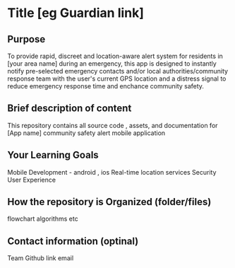 # Title [eg Guardian link]

## Purpose

To provide rapid, discreet and location-aware alert system for residents in [your area name] during an emergency, this app is designed to instantly notify pre-selected emergency contacts and/or local authorities/community response team with the user's current GPS location and a distress signal to reduce emergency response time and enchance community safety.

## Brief description of content

This repository contains all source code , assets, and documentation for [App name] community safety alert mobile application 

## Your Learning Goals
Mobile Development - android , ios
Real-time location services 
Security
User Experience

## How the repository is Organized (folder/files)
flowchart 
algorithms
etc

## Contact information (optinal)
Team 
Github link 
email 
